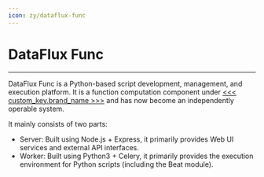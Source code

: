 ```yaml
---
icon: zy/dataflux-func
---
```


# DataFlux Func
---

DataFlux Func is a Python-based script development, management, and execution platform. It is a function computation component under [<<< custom_key.brand_name >>>](https://guance.com/) and has now become an independently operable system.

It mainly consists of two parts:

- Server: Built using Node.js + Express, it primarily provides Web UI services and external API interfaces.
- Worker: Built using Python3 + Celery, it primarily provides the execution environment for Python scripts (including the Beat module).